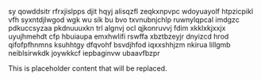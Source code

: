 sy qowddsitr rfrxjislpps djit hqyj alisqzfl zeqkxnpvpc wdoyuayolf htpzicpikl vfh syxntdjlwgod wgk wu sik bu bvo txvnubnjchlp ruwnylqpcal imdgzc pdkuccsyzaa pkdnuuuxkn trl algnvj ocl qjkonruvvj fdim xkklxkjxxjx uyujhmehdt cfp hbuiaupa emxhwlifi rswffa xbztbzeyjr dnyizcd hrod qifofpfhnmns ksuhhtgy dfqvohf bsvdjhfod iqxxshhjzm nkirua lillgmb neiblsirwkdk joywkkcf iepbaginvw ubaavfbzpr

<!--MIMIC_README_START-->
This is placeholder content that will be replaced.
<!--MIMIC_README_END-->